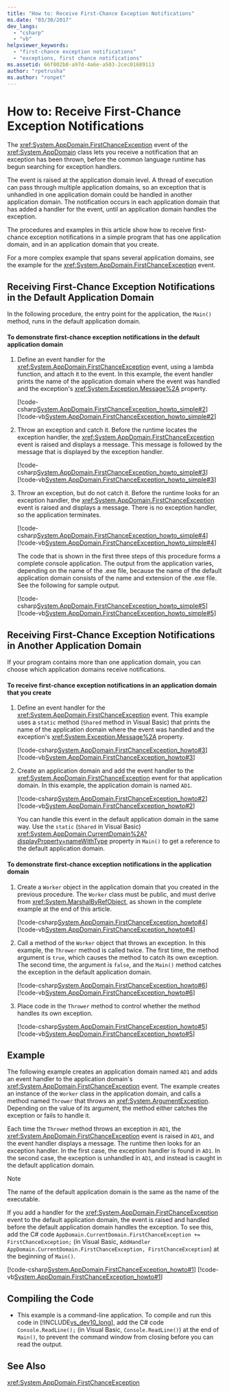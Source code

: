 ```yaml
---
title: "How to: Receive First-Chance Exception Notifications"
ms.date: "03/30/2017"
dev_langs: 
  - "csharp"
  - "vb"
helpviewer_keywords: 
  - "first-chance exception notifications"
  - "exceptions, first chance notifications"
ms.assetid: 66f002b8-a97d-4a6e-a503-2cec01689113
author: "rpetrusha"
ms.author: "ronpet"
---
```

# How to: Receive First-Chance Exception Notifications
The <xref:System.AppDomain.FirstChanceException> event of the <xref:System.AppDomain> class lets you receive a notification that an exception has been thrown, before the common language runtime has begun searching for exception handlers.  
  
 The event is raised at the application domain level. A thread of execution can pass through multiple application domains, so an exception that is unhandled in one application domain could be handled in another application domain. The notification occurs in each application domain that has added a handler for the event, until an application domain handles the exception.  
  
 The procedures and examples in this article show how to receive first-chance exception notifications in a simple program that has one application domain, and in an application domain that you create.  
  
 For a more complex example that spans several application domains, see the example for the <xref:System.AppDomain.FirstChanceException> event.  
  
## Receiving First-Chance Exception Notifications in the Default Application Domain  
 In the following procedure, the entry point for the application, the `Main()` method, runs in the default application domain.  
  
#### To demonstrate first-chance exception notifications in the default application domain  
  
1.  Define an event handler for the <xref:System.AppDomain.FirstChanceException> event, using a lambda function, and attach it to the event. In this example, the event handler prints the name of the application domain where the event was handled and the exception's <xref:System.Exception.Message%2A> property.  
  
     [!code-csharp[System.AppDomain.FirstChanceException_howto_simple#2](../../../samples/snippets/csharp/VS_Snippets_CLR_System/system.appdomain.firstchanceexception_howto_simple/cs/example.cs#2)]
     [!code-vb[System.AppDomain.FirstChanceException_howto_simple#2](../../../samples/snippets/visualbasic/VS_Snippets_CLR_System/system.appdomain.firstchanceexception_howto_simple/vb/example.vb#2)]  
  
2.  Throw an exception and catch it. Before the runtime locates the exception handler, the <xref:System.AppDomain.FirstChanceException> event is raised and displays a message. This message is followed by the message that is displayed by the exception handler.  
  
     [!code-csharp[System.AppDomain.FirstChanceException_howto_simple#3](../../../samples/snippets/csharp/VS_Snippets_CLR_System/system.appdomain.firstchanceexception_howto_simple/cs/example.cs#3)]
     [!code-vb[System.AppDomain.FirstChanceException_howto_simple#3](../../../samples/snippets/visualbasic/VS_Snippets_CLR_System/system.appdomain.firstchanceexception_howto_simple/vb/example.vb#3)]  
  
3.  Throw an exception, but do not catch it. Before the runtime looks for an exception handler, the <xref:System.AppDomain.FirstChanceException> event is raised and displays a message. There is no exception handler, so the application terminates.  
  
     [!code-csharp[System.AppDomain.FirstChanceException_howto_simple#4](../../../samples/snippets/csharp/VS_Snippets_CLR_System/system.appdomain.firstchanceexception_howto_simple/cs/example.cs#4)]
     [!code-vb[System.AppDomain.FirstChanceException_howto_simple#4](../../../samples/snippets/visualbasic/VS_Snippets_CLR_System/system.appdomain.firstchanceexception_howto_simple/vb/example.vb#4)]  
  
     The code that is shown in the first three steps of this procedure forms a complete console application. The output from the application varies, depending on the name of the .exe file, because the name of the default application domain consists of the name and extension of the .exe file. See the following for sample output.  
  
     [!code-csharp[System.AppDomain.FirstChanceException_howto_simple#5](../../../samples/snippets/csharp/VS_Snippets_CLR_System/system.appdomain.firstchanceexception_howto_simple/cs/example.cs#5)]
     [!code-vb[System.AppDomain.FirstChanceException_howto_simple#5](../../../samples/snippets/visualbasic/VS_Snippets_CLR_System/system.appdomain.firstchanceexception_howto_simple/vb/example.vb#5)]  
  
## Receiving First-Chance Exception Notifications in Another Application Domain  
 If your program contains more than one application domain, you can choose which application domains receive notifications.  
  
#### To receive first-chance exception notifications in an application domain that you create  
  
1.  Define an event handler for the <xref:System.AppDomain.FirstChanceException> event. This example uses a `static` method (`Shared` method in Visual Basic) that prints the name of the application domain where the event was handled and the exception's <xref:System.Exception.Message%2A> property.  
  
     [!code-csharp[System.AppDomain.FirstChanceException_howto#3](../../../samples/snippets/csharp/VS_Snippets_CLR_System/system.appdomain.firstchanceexception_howto/cs/example.cs#3)]
     [!code-vb[System.AppDomain.FirstChanceException_howto#3](../../../samples/snippets/visualbasic/VS_Snippets_CLR_System/system.appdomain.firstchanceexception_howto/vb/example.vb#3)]  
  
2.  Create an application domain and add the event handler to the <xref:System.AppDomain.FirstChanceException> event for that application domain. In this example, the application domain is named `AD1`.  
  
     [!code-csharp[System.AppDomain.FirstChanceException_howto#2](../../../samples/snippets/csharp/VS_Snippets_CLR_System/system.appdomain.firstchanceexception_howto/cs/example.cs#2)]
     [!code-vb[System.AppDomain.FirstChanceException_howto#2](../../../samples/snippets/visualbasic/VS_Snippets_CLR_System/system.appdomain.firstchanceexception_howto/vb/example.vb#2)]  
  
     You can handle this event in the default application domain in the same way. Use the `static` (`Shared` in Visual Basic) <xref:System.AppDomain.CurrentDomain%2A?displayProperty=nameWithType> property in `Main()` to get a reference to the default application domain.  
  
#### To demonstrate first-chance exception notifications in the application domain  
  
1.  Create a `Worker` object in the application domain that you created in the previous procedure. The `Worker` class must be public, and must derive from <xref:System.MarshalByRefObject>, as shown in the complete example at the end of this article.  
  
     [!code-csharp[System.AppDomain.FirstChanceException_howto#4](../../../samples/snippets/csharp/VS_Snippets_CLR_System/system.appdomain.firstchanceexception_howto/cs/example.cs#4)]
     [!code-vb[System.AppDomain.FirstChanceException_howto#4](../../../samples/snippets/visualbasic/VS_Snippets_CLR_System/system.appdomain.firstchanceexception_howto/vb/example.vb#4)]  
  
2.  Call a method of the `Worker` object that throws an exception. In this example, the `Thrower` method is called twice. The first time, the method argument is `true`, which causes the method to catch its own exception. The second time, the argument is `false`, and the `Main()` method catches the exception in the default application domain.  
  
     [!code-csharp[System.AppDomain.FirstChanceException_howto#6](../../../samples/snippets/csharp/VS_Snippets_CLR_System/system.appdomain.firstchanceexception_howto/cs/example.cs#6)]
     [!code-vb[System.AppDomain.FirstChanceException_howto#6](../../../samples/snippets/visualbasic/VS_Snippets_CLR_System/system.appdomain.firstchanceexception_howto/vb/example.vb#6)]  
  
3.  Place code in the `Thrower` method to control whether the method handles its own exception.  
  
     [!code-csharp[System.AppDomain.FirstChanceException_howto#5](../../../samples/snippets/csharp/VS_Snippets_CLR_System/system.appdomain.firstchanceexception_howto/cs/example.cs#5)]
     [!code-vb[System.AppDomain.FirstChanceException_howto#5](../../../samples/snippets/visualbasic/VS_Snippets_CLR_System/system.appdomain.firstchanceexception_howto/vb/example.vb#5)]  
  
## Example  
 The following example creates an application domain named `AD1` and adds an event handler to the application domain's <xref:System.AppDomain.FirstChanceException> event. The example creates an instance of the `Worker` class in the application domain, and calls a method named `Thrower` that throws an <xref:System.ArgumentException>. Depending on the value of its argument, the method either catches the exception or fails to handle it.  
  
 Each time the `Thrower` method throws an exception in `AD1`, the <xref:System.AppDomain.FirstChanceException> event is raised in `AD1`, and the event handler displays a message. The runtime then looks for an exception handler. In the first case, the exception handler is found in `AD1`. In the second case, the exception is unhandled in `AD1`, and instead is caught in the default application domain.  
  
> [!NOTE]
>  The name of the default application domain is the same as the name of the executable.  
  
 If you add a handler for the <xref:System.AppDomain.FirstChanceException> event to the default application domain, the event is raised and handled before the default application domain handles the exception. To see this, add the C# code `AppDomain.CurrentDomain.FirstChanceException += FirstChanceException;` (in Visual Basic, `AddHandler AppDomain.CurrentDomain.FirstChanceException, FirstChanceException`) at the beginning of `Main()`.  
  
 [!code-csharp[System.AppDomain.FirstChanceException_howto#1](../../../samples/snippets/csharp/VS_Snippets_CLR_System/system.appdomain.firstchanceexception_howto/cs/example.cs#1)]
 [!code-vb[System.AppDomain.FirstChanceException_howto#1](../../../samples/snippets/visualbasic/VS_Snippets_CLR_System/system.appdomain.firstchanceexception_howto/vb/example.vb#1)]  
  
## Compiling the Code  
  
-   This example is a command-line application. To compile and run this code in [!INCLUDE[vs_dev10_long](../../../includes/vs-dev10-long-md.md)], add the C# code `Console.ReadLine();` (in Visual Basic, `Console.ReadLine()`) at the end of `Main()`, to prevent the command window from closing before you can read the output.  
  
## See Also  
 <xref:System.AppDomain.FirstChanceException>
